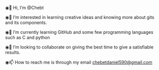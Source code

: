 ◉👋 Hi, I’m @Chebt

◉👀 I’m interested in learning creative ideas and knowing more about gits and its components.

◉🌱 I’m currently learning GitHub and some few programming languages such as C and python

◉💞️ I’m looking to collaborate on giving the best time to give a satisfiable results.

◉📫 How to reach me is through my email
chebetdaniel590@gmail.com
